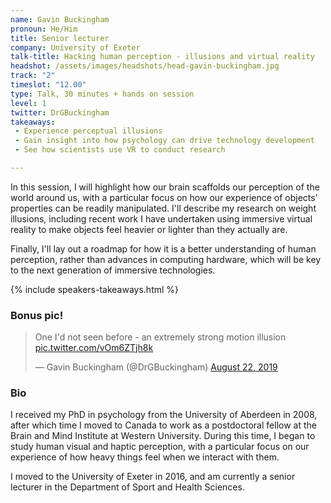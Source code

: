 ```yaml
---
name: Gavin Buckingham
pronoun: He/Him
title: Senior lecturer
company: University of Exeter
talk-title: Hacking human perception - illusions and virtual reality
headshot: /assets/images/headshots/head-gavin-buckingham.jpg
track: "2"
timeslot: "12.00"
type: Talk, 30 minutes + hands on session
level: 1
twitter: DrGBuckingham
takeaways: 
 - Experience perceptual illusions
 - Gain insight into how psychology can drive technology development
 - See how scientists use VR to conduct research

---
```


<p>In this session, I will highlight how our brain scaffolds our perception of the world around us, with a particular focus on how our experience of objects' properties can be readily manipulated. I'll describe my research on weight illusions, including recent work I have undertaken using immersive virtual reality to make objects feel heavier or lighter than they actually are.</p> 
<p>Finally, I'll lay out a roadmap for how it is a better understanding of human perception, rather than advances in computing hardware, which will be key to the next generation of immersive technologies.</p>

{% include speakers-takeaways.html %}

<h3>Bonus pic!</h3>
<blockquote class="twitter-tweet" data-partner="tweetdeck"><p lang="en" dir="ltr">One I&#39;d not seen before - an extremely strong motion illusion <a href="https://t.co/vOm6ZTjh8k">pic.twitter.com/vOm6ZTjh8k</a></p>&mdash; Gavin Buckingham (@DrGBuckingham) <a href="https://twitter.com/DrGBuckingham/status/1164561271808778240?ref_src=twsrc%5Etfw">August 22, 2019</a></blockquote>
<script async src="https://platform.twitter.com/widgets.js" charset="utf-8"></script>


<h3>Bio</h3>
<p>I received my PhD in psychology from the University of Aberdeen in 2008, after which time I moved to Canada to work as a postdoctoral fellow at the Brain and Mind Institute at Western University. During this time, I began to study human visual and haptic perception, with a particular focus on our experience of how heavy things feel when we interact with them.</p>
<p>I moved to the University of Exeter in 2016, and am currently a senior lecturer in the Department of Sport and Health Sciences.</p>